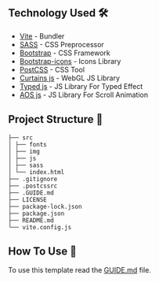 

## Technology Used 🛠️

- [Vite](https://vitejs.dev) - Bundler
- [SASS](https://sass-lang.com) - CSS Preprocessor
- [Bootstrap](https://getbootstrap.com) - CSS Framework
- [Bootstrap-icons](https://icons.getbootstrap.com) - Icons Library
- [PostCSS](https://postcss.org) - CSS Tool
- [Curtains js](https://www.curtainsjs.com) - WebGL JS Library
- [Typed js](https://mattboldt.github.io/typed.js) - JS Library For Typed Effect
- [AOS js](https://michalsnik.github.io/aos) - JS Library For Scroll Animation

## Project Structure 📂

```
├── src
│ ├── fonts
│ ├── img
│ ├── js
│ ├── sass
│ └── index.html
├── .gitignore
├── .postcssrc
├── .GUIDE.md
├── LICENSE
├── package-lock.json
├── package.json
├── README.md
└── vite.config.js
```

## How To Use 🔧

To use this template read the [GUIDE.md](./GUIDE.md) file.


